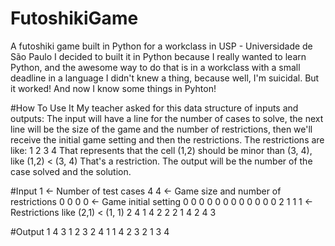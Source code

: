 # FutoshikiGame
A futoshiki game built in Python for a workclass in USP - Universidade de São Paulo
I decided to built it in Python because I really wanted to learn Python, and the awesome way to do that is in a workclass with a small deadline in a language I didn't knew a thing, because well, I'm suicidal.
But it worked! And now I know some things in Pyhton!

#How To Use It
My teacher asked for this data structure of inputs and outputs:
The input will have a line for the number of cases to solve,
	the next line will be the size of the game and the number of restrictions,
	then we'll receive the initial game setting and then the restrictions.
The restrictions are like:
1 2 3 4
That represents that the cell (1,2) should be minor than (3, 4), like (1,2) < (3, 4)
That's a restriction.
The output will be the number of the case solved and the solution.

#Input
1              <- Number of test cases
4 4	       <- Game size and number of restrictions
0 0 0 0	       <- Game initial setting
0 0 0 0
0 0 0 0
0 0 0 0
2 1 1 1	       <- Restrictions like (2,1) < (1, 1)
2 4 1 4
2 2 2 1
4 2 4 3

#Output
1
4 3 1 2 
3 2 4 1 
1 4 2 3 
2 1 3 4 
